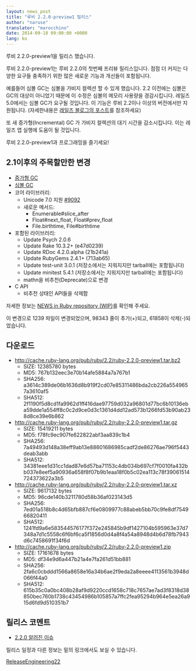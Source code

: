 ```yaml
---
layout: news_post
title: "루비 2.2.0-preview1 릴리스"
author: "naruse"
translator: "marocchino"
date: 2014-09-18 09:00:00 +0000
lang: ko
---
```


루비 2.2.0-preview1을 릴리스 했습니다.

루비 2.2.0-preview1는 루비 2.2.0의 첫번째 프리뷰 릴리스입니다.
점점 더 커지는 다양한 요구들 충족하기 위한 많은 새로운 기능과
개선들이 포함됩니다.

예를들어 심볼 GC는 심볼을 가비지 컬렉션 할 수 있게 했습니다.
2.2 이전에는 심볼은 GC의 대상이 아니었기 때문에 이 수정은 심볼의 메모리 사용량을 경감시킵니다.
레일즈 5.0에서는 심볼 GC가 요구될 것입니다. 이 기능은 루비 2.2이나
이상의 버전에서만 지원됩니다. (자세한내용은 [레일즈 블로그의 포스트](http://weblog.rubyonrails.org/2014/8/20/Rails-4-2-beta1/)를 참조하세요)

또 새 증가형(Incremental) GC 가 가비지 컬렉션의 대기 시간을 감소시킵니다.
이는 레일즈 앱 실행에 도움이 될 것입니다.

루비 2.2.0-preview1과 프로그래밍을 즐기세요!

## 2.1이후의 주목할만한 변경

* [증가형 GC](https://bugs.ruby-lang.org/issues/10137)
* [심볼 GC](https://bugs.ruby-lang.org/issues/9634)
* 코어 라이브러리:
  * Unicode 7.0 지원 [#9092](https://bugs.ruby-lang.org/issues/9092)
  * 새로운 메서드:
    * Enumerable#slice_after
    * Float#next_float, Float#prev_float
    * File.birthtime, File#birthtime
* 포함된 라이브러리:
  * Update Psych 2.0.6
  * Update Rake 10.3.2+ (e47d0239)
  * Update RDoc 4.2.0.alpha (21b241a)
  * Update RubyGems 2.4.1+ (713ab65)
  * Update test-unit 3.0.1 (저장소에서는 지워지지만 tarball에는 포함됩니다)
  * Update minitest 5.4.1 (저장소에서는 지워지지만 tarball에는 포함됩니다)
  * mathn을 비추천(Deprecate)으로 변경
* C API
  * 비추천 상태인 API들을 삭제함

자세한 정보는 [NEWS in Ruby repository (WIP)](https://github.com/ruby/ruby/blob/v2_2_0_preview1/NEWS)를 확인해 주세요.

이 변경으로 1239 파일이 변경되었으며, 98343 줄이 추가(+)되고, 61858이 삭제(-)되었습니다.

## 다운로드

* <http://cache.ruby-lang.org/pub/ruby/2.2/ruby-2.2.0-preview1.tar.bz2>
  * SIZE:   12385780 bytes
  * MD5:    767b132eec3e70b14afe5884a7a767b1
  * SHA256: a3614c389de06b1636d8b919f2cd07e85311486bda2cb226a5549657a3610af5
  * SHA512: 2f1190f5d8cd1fa9962d1ff416dae97759d032a96801d77bc6b10136eba59dde1a554ff8c0c2d9ce0d3c1361d4dd12ad573b1266fd53b90ab238d8ce39e6b862
* <http://cache.ruby-lang.org/pub/ruby/2.2/ruby-2.2.0-preview1.tar.gz>
  * SIZE:   15419211 bytes
  * MD5:    f78fc9ec907fe622822abf3aa839c1b4
  * SHA256: 7a49493d148a38eff9ab13e88601686985cadf2de86276ae796f5443deab3abb
  * SHA512: 34381eee1d31cc1dad87e6d57ba71153c4db034b697cf7f0010fa432bb037e8eef5a90936a658f8f07b9b1eaa18f0b5c02ea113c78f39061514724373622a3b5
* <http://cache.ruby-lang.org/pub/ruby/2.2/ruby-2.2.0-preview1.tar.xz>
  * SIZE:   9617132 bytes
  * MD5:    96cde140b3211780d58b36af023143d5
  * SHA256: 7ed01a518b8c4d65bfb887cf6e0809977c88abeb5bb70c9fe8df754966820411
  * SHA512: 1241fd9a6e583544576177f372e245845b9df1427104b595963e37d7348a7d1c5558c6f6bf6ca5f1856d0d4a8f4a54a8948d4b6d78fb7943d6c7458691f34f6d
* <http://cache.ruby-lang.org/pub/ruby/2.2/ruby-2.2.0-preview1.zip>
  * SIZE:   17161678 bytes
  * MD5:    df34e9d6a447b21a4e7fa261d51bb881
  * SHA256: 2fa6c0cbddd1566a8658e16a34b6ae2f9eda2a8eeee4113561b3948d066f44a0
  * SHA512: 615b35c0a0bc408b28af9d9220ccd1658c718c7657ae7ad3f8318d38850bec760b1738c43454986b105857a7ffc2fea95294b964e5ea26a915d6fd9d510351b7

## 릴리스 코멘트

* [2.2.0 알려진 이슈](http://bugs.ruby-lang.org/projects/ruby-trunk/issues?query_id=115)

릴리스 일정과 다른 정보는 밑의 링크에서도 보실 수 있습니다.

[ReleaseEngineering22](http://bugs.ruby-lang.org/projects/ruby-trunk/wiki/ReleaseEngineering22)
